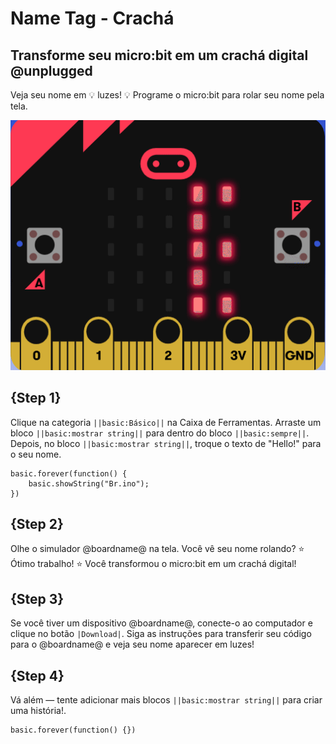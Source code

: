 # Name Tag - Crachá

## Transforme seu micro:bit em um crachá digital @unplugged

Veja seu nome em 💡 luzes! 💡 Programe o micro:bit para rolar seu nome pela tela.

![Nome rolando nos LEDs](https://raw.githubusercontent.com/JonFrancis/name-tag/ad304e87becb5a3e14f885e1f7d31a0fd40a8601/name-tag-brino.gif)

## {Step 1}

Clique na categoria ``||basic:Básico||`` na Caixa de Ferramentas. 
Arraste um bloco ``||basic:mostrar string||`` para dentro do bloco ``||basic:sempre||``. 
Depois, no bloco ``||basic:mostrar string||``, troque o texto de "Hello!" para o seu nome.

```blocks
basic.forever(function() {
    basic.showString("Br.ino");
})
```

## {Step 2}

Olhe o simulador @boardname@ na tela. Você vê seu nome rolando? ⭐ Ótimo trabalho! ⭐ Você transformou o micro:bit em um crachá digital!

## {Step 3}

Se você tiver um dispositivo @boardname@, conecte-o ao computador e clique no botão ``|Download|``. Siga as instruções para transferir seu código para o @boardname@ e veja seu nome aparecer em luzes!

## {Step 4}

Vá além — tente adicionar mais blocos ``||basic:mostrar string||`` para criar uma história!.

```template
basic.forever(function() {})
```
